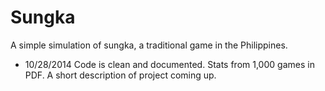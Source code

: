 Sungka
======

A simple simulation of sungka, a traditional game in the Philippines.
* 10/28/2014 Code is clean and documented.  Stats from 1,000 games in PDF.  A short description of project coming up.
